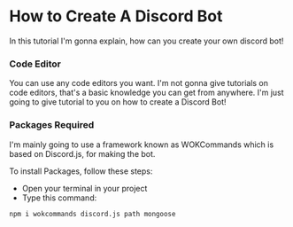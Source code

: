 # How to Create A Discord Bot

In this tutorial I'm gonna explain, how can you create your own discord bot!

### Code Editor
You can use any code editors you want. I'm not gonna give tutorials on code editors, that's a basic knowledge you can get from anywhere. I'm just going to give tutorial to you on how to create a Discord Bot!

### Packages Required
I'm mainly going to use a framework known as WOKCommands which is based on Discord.js, for making the bot.

To install Packages, follow these steps:
- Open your terminal in your project
- Type this command:
```
npm i wokcommands discord.js path mongoose

```
